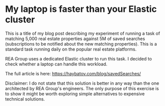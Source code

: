 # My laptop is faster than your Elastic cluster

This is a title of my blog post describing my experiment of running a task of matching 5,000 real estate properties against 5M of saved searches (subscriptions to be notified about the new matching properties). This is a standard task running daily on the popular real estate platforms.

REA Group uses a dedicated Elastic cluster to run this task. I decided to check whether a laptop can handle this workload.

The full article is here: https://haybatov.com/blog/savedSearches/

Disclaimer: I do not state that this solution is better in any way than the one architected by REA Group's engineers. The only purpose of this exercise is to show it might be worth exploring simple alternatives to expensive technical solutions. 
